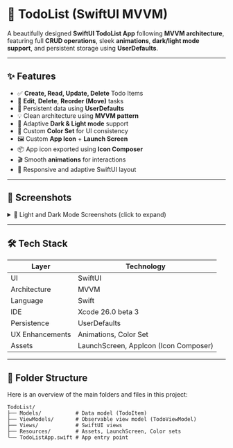 # 📝 TodoList (SwiftUI MVVM)

A beautifully designed **SwiftUI TodoList App** following **MVVM architecture**, featuring full **CRUD operations**, sleek **animations**, **dark/light mode support**, and persistent storage using **UserDefaults**.

---

## ✨ Features

- ✅ **Create, Read, Update, Delete** Todo Items  
- 🔄 **Edit**, **Delete**, **Reorder (Move)** tasks
- 💾 Persistent data using **UserDefaults**
- 💡 Clean architecture using **MVVM pattern**
- 🌙 Adaptive **Dark & Light mode** support
- 🎨 Custom **Color Set** for UI consistency
- 🖼️ Custom **App Icon** + **Launch Screen**
- 📦 App icon exported using **Icon Composer**
- 🎬 Smooth **animations** for interactions
- 📱 Responsive and adaptive SwiftUI layout

---

## 📸 Screenshots

<details>
  <summary>📸 Light and Dark Mode Screenshots (click to expand)</summary>

  <p align="center">
    <img src="https://github.com/user-attachments/assets/5d6d417c-fa58-46b3-aed8-bce01f1f519c" width="300"/><br/>
    <em>🌙 Dark Mode</em>
  </p>

  <p align="center">
    <img src="https://github.com/user-attachments/assets/f43e2535-a4eb-4317-879e-ab910a9509f3" width="300"/><br/>
    <em>🌞 Light Mode</em>
  </p>

</details>

---

## 🛠️ Tech Stack

| Layer            | Technology   |
|------------------|--------------|
| UI               | SwiftUI      |
| Architecture     | MVVM         |
| Language         | Swift        |
| IDE              | Xcode 26.0 beta 3     |
| Persistence      | UserDefaults |
| UX Enhancements  | Animations, Color Set |
| Assets           | LaunchScreen, AppIcon (Icon Composer) |

---

## 📂 Folder Structure

Here is an overview of the main folders and files in this project:

```plaintext
TodoList/
├── Models/           # Data model (TodoItem)
├── ViewModels/       # Observable view model (TodoViewModel)
├── Views/            # SwiftUI views
├── Resources/        # Assets, LaunchScreen, Color sets
└── TodoListApp.swift # App entry point
```

